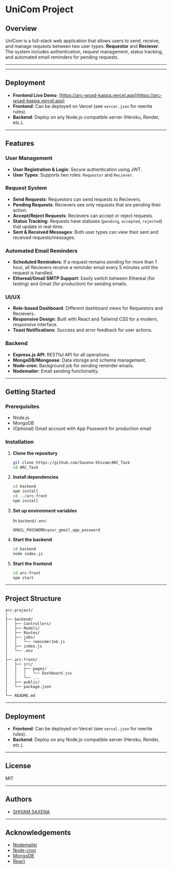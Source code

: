 ﻿# UniCom Project

## Overview

UniCom is a full-stack web application that allows users to send, receive, and manage requests between two user types: **Requestor** and **Reciever**. The system includes authentication, request management, status tracking, and automated email reminders for pending requests.

---

---

## Deployment

- **Frontend Live Demo**: [https://arc-woad-kappa.vercel.app](https://arc-woad-kappa.vercel.app)
- **Frontend**: Can be deployed on Vercel (see `vercer.json` for rewrite rules).
- **Backend**: Deploy on any Node.js-compatible server (Heroku, Render, etc.).

---

## Features

### User Management

- **User Registration & Login**: Secure authentication using JWT.
- **User Types**: Supports two roles: `Requestor` and `Reciever`.

### Request System

- **Send Requests**: Requestors can send requests to Recievers.
- **Pending Requests**: Recievers see only requests that are pending their action.
- **Accept/Reject Requests**: Recievers can accept or reject requests.
- **Status Tracking**: Requests have statuses (`pending`, `accepted`, `rejected`) that update in real-time.
- **Sent & Received Messages**: Both user types can view their sent and received requests/messages.

### Automated Email Reminders

- **Scheduled Reminders**: If a request remains pending for more than 1 hour, all Recievers receive a reminder email every 5 minutes until the request is handled.
- **Ethereal/Gmail SMTP Support**: Easily switch between Ethereal (for testing) and Gmail (for production) for sending emails.

### UI/UX

- **Role-based Dashboard**: Different dashboard views for Requestors and Recievers.
- **Responsive Design**: Built with React and Tailwind CSS for a modern, responsive interface.
- **Toast Notifications**: Success and error feedback for user actions.

### Backend

- **Express.js API**: RESTful API for all operations.
- **MongoDB/Mongoose**: Data storage and schema management.
- **Node-cron**: Background job for sending reminder emails.
- **Nodemailer**: Email sending functionality.

---

## Getting Started

### Prerequisites

- Node.js
- MongoDB
- (Optional) Gmail account with App Password for production email

### Installation

1. **Clone the repository**

   ```sh
   git clone https://github.com/Saxena-Shivam/ARC_Task
   cd ARC_Task
   ```

2. **Install dependencies**

   ```sh
   cd backend
   npm install
   cd ../arc-front
   npm install
   ```

3. **Set up environment variables**

   In `backend/.env`:

   ```
   GMAIL_PASSWORD=your_gmail_app_password
   ```

4. **Start the backend**

   ```sh
   cd backend
   node index.js
   ```

5. **Start the frontend**
   ```sh
   cd arc-front
   npm start
   ```

---

## Project Structure

```
arc-project/
│
├── backend/
│   ├── Controllers/
│   ├── Models/
│   ├── Routes/
│   ├── jobs/
│   │   └── reminderJob.js
│   ├── index.js
│   └── .env
│
├── arc-front/
│   ├── src/
│   │   ├── pages/
│   │   │   └── Dashboard.jsx
│   │   └── ...
│   ├── public/
│   └── package.json
│
└── README.md
```

---

## Deployment

- **Frontend**: Can be deployed on Vercel (see `vercel.json` for rewrite rules).
- **Backend**: Deploy on any Node.js-compatible server (Heroku, Render, etc.).

---

## License

MIT

---

## Authors

- [SHIVAM SAXENA](https://github.com/Saxena-Shivam)

---

## Acknowledgements

- [Nodemailer](https://nodemailer.com/)
- [Node-cron](https://www.npmjs.com/package/node-cron)
- [MongoDB](https://www.mongodb.com/)
- [React](https://react.dev/)
